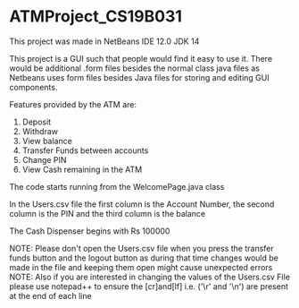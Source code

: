 # ATMProject_CS19B031
This project was made in NetBeans IDE 12.0 JDK 14

This project is a GUI such that people would find it easy to use it.
There would be additional .form files besides the normal class java files as Netbeans uses form files besides Java files for storing and editing GUI components.

Features provided by the ATM are:
  1. Deposit
  2. Withdraw
  3. View balance
  4. Transfer Funds between accounts
  5. Change PIN 
  6. View Cash remaining in the ATM

The code starts running from the WelcomePage.java class

In the Users.csv file the first column is the Account Number, the second column is the PIN and the third column is the balance

The Cash Dispenser begins with Rs 100000

NOTE: Please don't open the Users.csv file when you press the transfer funds button and the logout button as during that time changes would be made in the file and keeping them    open might cause unexpected errors
NOTE: Also if you are interested in changing the values of the Users.csv File please use notepad++ to ensure the [cr]and[lf] i.e. ('\r' and '\n') are present at the end of each line

